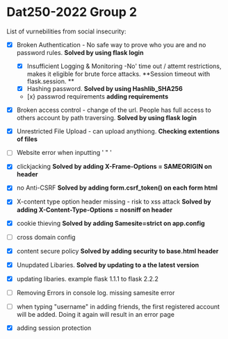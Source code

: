 # Dat250-2022 Group 2

List of vurnebilities from social insecurity:

- [X] Broken Authentication - No safe way to prove who you are and no password rules.   **Solved by using flask login**
     - [x] Insufficient Logging & Monitoring -No' time out / attemt restrictions, makes it eligible for brute force attacks. **Session timeout with flask.session. **
     - [X] Hashing password.  **Solved by using Hashlib_SHA256**
     - [x} passwrod requirements  **adding requirements**
     
- [X] Broken access control - change of the url. People has full access to others account by path traversing.   **Solved by using flask login**
- [x] Unrestricted File Upload - can upload anythiong.        **Checking extentions of files**
- [ ] Website error when inputting ' " '
- [x] clickjacking   **Solved by adding X-Frame-Options = SAMEORIGIN on header**
- [x] no Anti-CSRF   **Solved by adding form.csrf_token() on each form html**
- [x] X-content type option header missing  - risk to xss attack   **Solved by adding X-Content-Type-Options = nosniff on header**
- [x] cookie thieving **Solved by adding Samesite=strict on app.config**
- [ ] cross domain config
- [x] content secure policy   **Solved by adding security to base.html header**
- [x] Unupdated Libaries.  **Solved by updating to a the latest version**
- [x] updating libaries. example flask 1.1.1 to flask 2.2.2
- [ ] Removing Errors in console log. missing samesite error
- [ ] when typing "username" in adding friends, the first registered account will be added. Doing it again will result in an error page
- [x] adding session protection
